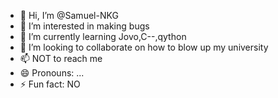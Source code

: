 - 👋 Hi, I’m @Samuel-NKG
- 👀 I’m interested in making bugs
- 🌱 I’m currently learning Jovo,C--,qython
- 💞️ I’m looking to collaborate on how to blow up my university
- 📫 NOT to reach me 
- 😄 Pronouns: ...
- ⚡ Fun fact: NO

<!---
Samuel-NKG/Samuel-NKG is a ✨ special ✨ repository because its `README.md` (this file) appears on your GitHub profile.
You can click the Preview link to take a look at your changes.
--->
